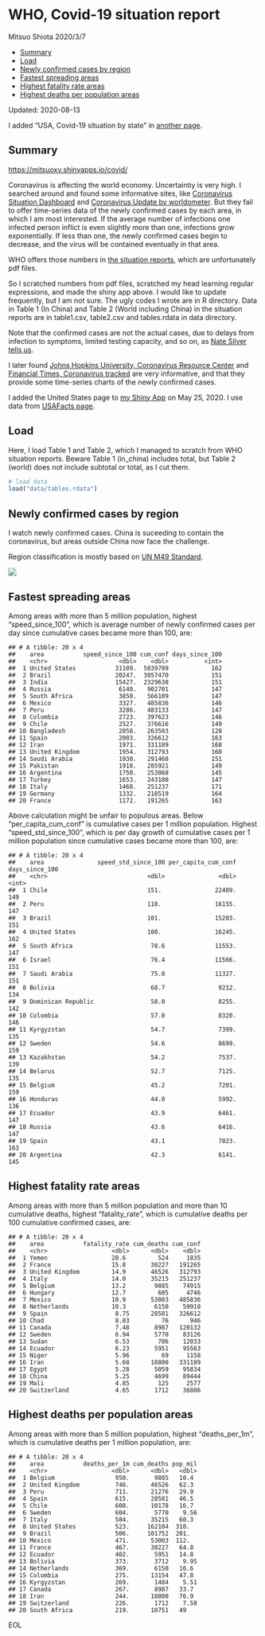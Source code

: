 WHO, Covid-19 situation report
================
Mitsuo Shiota
2020/3/7

  - [Summary](#summary)
  - [Load](#load)
  - [Newly confirmed cases by region](#newly-confirmed-cases-by-region)
  - [Fastest spreading areas](#fastest-spreading-areas)
  - [Highest fatality rate areas](#highest-fatality-rate-areas)
  - [Highest deaths per population
    areas](#highest-deaths-per-population-areas)

Updated: 2020-08-13

I added “USA, Covid-19 situation by state” in [another page](USA.md).

## Summary

<https://mitsuoxv.shinyapps.io/covid/>

Coronavirus is affecting the world economy. Uncertaintiy is very high. I
searched around and found some informative sites, like [Coronavirus
Situation
Dashboard](https://who.maps.arcgis.com/apps/opsdashboard/index.html#/c88e37cfc43b4ed3baf977d77e4a0667)
and [Coronavirus Update by
worldometer](https://www.worldometers.info/coronavirus/). But they fail
to offer time-series data of the newly confirmed cases by each area, in
which I am most interested. If the average number of infections one
infected person inflict is even slightly more than one, infections grow
exponentially. If less than one, the newly confirmed cases begin to
decrease, and the virus will be contained eventually in that area.

WHO offers those numbers in [the situation
reports](https://www.who.int/emergencies/diseases/novel-coronavirus-2019/situation-reports/),
which are unfortunately pdf files.

So I scratched numbers from pdf files, scratched my head learning
regular expressions, and made the shiny app above. I would like to
update frequently, but I am not sure. The ugly codes I wrote are in R
directory. Data in Table 1 (In China) and Table 2 (World including
China) in the situation reports are in table1.csv, table2.csv and
tables.rdata in data directory.

Note that the confirmed cases are not the actual cases, due to delays
from infection to symptoms, limited testing capacity, and so on, as
[Nate Silver tells
us](https://fivethirtyeight.com/features/coronavirus-case-counts-are-meaningless/).

I later found [Johns Hopkins University, Coronavirus Resource
Center](https://coronavirus.jhu.edu/) and [Financial Times, Coronavirus
tracked](https://www.ft.com/content/a26fbf7e-48f8-11ea-aeb3-955839e06441)
are very informative, and that they provide some time-series charts of
the newly confirmed cases.

I added the United States page to [my Shiny
App](https://mitsuoxv.shinyapps.io/covid/) on May 25, 2020. I use data
from [USAFacts
page](https://usafacts.org/visualizations/coronavirus-covid-19-spread-map/).

## Load

Here, I load Table 1 and Table 2, which I managed to scratch from WHO
situation reports. Beware Table 1 (in\_china) includes total, but Table
2 (world) does not include subtotal or total, as I cut them.

``` r
# load data
load("data/tables.rdata")
```

## Newly confirmed cases by region

I watch newly confirmed cases. China is suceeding to contain the
coronavirus, but areas outside China now face the challenge.

Region classification is mostly based on [UN M49
Standard](https://unstats.un.org/unsd/methodology/m49/).

![](README_files/figure-gfm/chart-1.png)<!-- -->

## Fastest spreading areas

Among areas with more than 5 million population, highest
“speed\_since\_100”, which is average number of newly confirmed cases
per day since cumulative cases became more than 100, are:

    ## # A tibble: 20 x 4
    ##    area           speed_since_100 cum_conf days_since_100
    ##    <chr>                    <dbl>    <dbl>          <int>
    ##  1 United States           31109.  5039709            162
    ##  2 Brazil                  20247.  3057470            151
    ##  3 India                   15427.  2329638            151
    ##  4 Russia                   6140.   902701            147
    ##  5 South Africa             3850.   566109            147
    ##  6 Mexico                   3327.   485836            146
    ##  7 Peru                     3286.   483133            147
    ##  8 Colombia                 2723.   397623            146
    ##  9 Chile                    2527.   376616            149
    ## 10 Bangladesh               2058.   263503            128
    ## 11 Spain                    2003.   326612            163
    ## 12 Iran                     1971.   331189            168
    ## 13 United Kingdom           1954.   312793            160
    ## 14 Saudi Arabia             1930.   291468            151
    ## 15 Pakistan                 1918.   285921            149
    ## 16 Argentina                1750.   253868            145
    ## 17 Turkey                   1653.   243180            147
    ## 18 Italy                    1468.   251237            171
    ## 19 Germany                  1332.   218519            164
    ## 20 France                   1172.   191265            163

Above calculation might be unfair to populous areas. Below
“per\_capita\_cum\_conf” is cumulative cases per 1 million population.
Highest “speed\_std\_since\_100”, which is per day growth of cumulative
cases per 1 million population since cumulative cases became more than
100, are:

    ## # A tibble: 20 x 4
    ##    area               speed_std_since_100 per_capita_cum_conf days_since_100
    ##    <chr>                            <dbl>               <dbl>          <int>
    ##  1 Chile                            151.               22489.            149
    ##  2 Peru                             110.               16155.            147
    ##  3 Brazil                           101.               15203.            151
    ##  4 United States                    100.               16245.            162
    ##  5 South Africa                      78.6              11553.            147
    ##  6 Israel                            76.4              11566.            151
    ##  7 Saudi Arabia                      75.0              11327.            151
    ##  8 Bolivia                           68.7               9212.            134
    ##  9 Dominican Republic                58.0               8255.            142
    ## 10 Colombia                          57.0               8320.            146
    ## 11 Kyrgyzstan                        54.7               7399.            135
    ## 12 Sweden                            54.6               8699.            159
    ## 13 Kazakhstan                        54.2               7537.            139
    ## 14 Belarus                           52.7               7125.            135
    ## 15 Belgium                           45.2               7201.            159
    ## 16 Honduras                          44.0               5992.            136
    ## 17 Ecuador                           43.9               6461.            147
    ## 18 Russia                            43.6               6416.            147
    ## 19 Spain                             43.1               7023.            163
    ## 20 Argentina                         42.3               6141.            145

## Highest fatality rate areas

Among areas with more than 5 million population and more than 10
cumulative deaths, highest “fatality\_rate”, which is cumulative deaths
per 100 cumulative confirmed cases, are:

    ## # A tibble: 20 x 4
    ##    area           fatality_rate cum_deaths cum_conf
    ##    <chr>                  <dbl>      <dbl>    <dbl>
    ##  1 Yemen                  28.6         524     1835
    ##  2 France                 15.8       30227   191265
    ##  3 United Kingdom         14.9       46526   312793
    ##  4 Italy                  14.0       35215   251237
    ##  5 Belgium                13.2        9885    74915
    ##  6 Hungary                12.7         605     4746
    ##  7 Mexico                 10.9       53003   485836
    ##  8 Netherlands            10.3        6150    59918
    ##  9 Spain                   8.75      28581   326612
    ## 10 Chad                    8.03         76      946
    ## 11 Canada                  7.48       8987   120132
    ## 12 Sweden                  6.94       5770    83126
    ## 13 Sudan                   6.53        786    12033
    ## 14 Ecuador                 6.23       5951    95563
    ## 15 Niger                   5.96         69     1158
    ## 16 Iran                    5.68      18800   331189
    ## 17 Egypt                   5.28       5059    95834
    ## 18 China                   5.25       4699    89444
    ## 19 Mali                    4.85        125     2577
    ## 20 Switzerland             4.65       1712    36806

## Highest deaths per population areas

Among areas with more than 5 million population, highest
“deaths\_per\_1m”, which is cumulative deaths per 1 million
population, are:

    ## # A tibble: 20 x 4
    ##    area           deaths_per_1m cum_deaths pop_mil
    ##    <chr>                  <dbl>      <dbl>   <dbl>
    ##  1 Belgium                 950.       9885   10.4 
    ##  2 United Kingdom          746.      46526   62.3 
    ##  3 Peru                    711.      21276   29.9 
    ##  4 Spain                   615.      28581   46.5 
    ##  5 Chile                   608.      10178   16.7 
    ##  6 Sweden                  604.       5770    9.56
    ##  7 Italy                   584.      35215   60.3 
    ##  8 United States           523.     162104  310.  
    ##  9 Brazil                  506.     101752  201.  
    ## 10 Mexico                  471.      53003  112.  
    ## 11 France                  467.      30227   64.8 
    ## 12 Ecuador                 402.       5951   14.8 
    ## 13 Bolivia                 373.       3712    9.95
    ## 14 Netherlands             369.       6150   16.6 
    ## 15 Colombia                275.      13154   47.8 
    ## 16 Kyrgyzstan              269.       1484    5.51
    ## 17 Canada                  267.       8987   33.7 
    ## 18 Iran                    244.      18800   76.9 
    ## 19 Switzerland             226.       1712    7.58
    ## 20 South Africa            219.      10751   49

EOL
